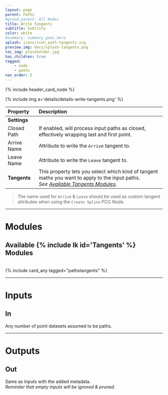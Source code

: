```yaml
---
layout: page
parent: Paths
#grand_parent: All Nodes
title: Write Tangents
subtitle: Subtitle
color: white
#summary: summary_goes_here
splash: icons/icon_path-tangents.svg
preview_img: docs/splash-tangents.png
toc_img: placeholder.jpg
has_children: true
tagged: 
    - node
    - paths
nav_order: 5
---
```


{% include header_card_node %}

{% include img a='details/details-write-tangents.png' %} 

| Property       | Description          |
|:-------------|:------------------|
|**Settings**||
| Closed Path           | If enabled, will process input paths as closed, effectively wrapping last and first point.  |
| Arrive Name           | Attribute to write the `Arrive` tangent to.  |
| Leave Name           | Attribute to write the `Leave` tangent to.  |
| **Tangents**           | This property lets you select which kind of tangent maths you want to apply to the input paths.<br>*See [Available Tangents Modules](#available-tangents-modules).*|

> The name used for `Arrive` & `Leave` should be used as custom tangent attributes when using the `Create Spline` PCG Node.

---
# Modules

## Available {% include lk id='Tangents' %} Modules
<br>
{% include card_any tagged="pathstangents" %}

---
# Inputs
## In
Any number of point datasets assumed to be paths.

---
# Outputs
## Out
Same as Inputs with the added metadata.  
*Reminder that empty inputs will be ignored & pruned*.